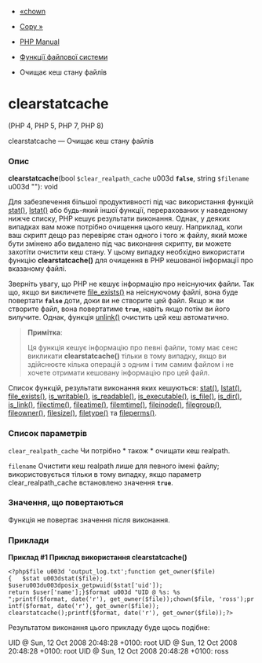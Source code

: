 - [«chown](function.chown.md)
- [Copy »](function.copy.md)

- [PHP Manual](index.md)
- [Функції файлової системи](ref.filesystem.md)
- Очищає кеш стану файлів

# clearstatcache

(PHP 4, PHP 5, PHP 7, PHP 8)

clearstatcache — Очищає кеш стану файлів

### Опис

**clearstatcache**(bool `$clear_realpath_cache` u003d **`false`**, string
`$filename` u003d ""): void

Для забезпечення більшої продуктивності під час використання функцій
[stat()](function.stat.md), [lstat()](function.lstat.md) або будь-який
іншої функції, перерахованих у наведеному нижче списку, PHP кешує
результати виконання. Однак, у деяких випадках вам може
потрібно очищення цього кешу. Наприклад, коли ваш скрипт дещо
раз перевіряє стан одного і того ж файлу, який може бути
змінено або видалено під час виконання скрипту, ви можете захотіти
очистити кеш стану. У цьому випадку необхідно використати функцію
**clearstatcache()** для очищення в PHP кешованої інформації про
вказаному файлі.

Зверніть увагу, що PHP не кешує інформацію про неіснуючих
файли. Так що, якщо ви викличете
[file_exists()](function.file-exists.md) на неіснуючому файлі, вона
буде повертати **`false`** доти, доки ви не створите цей файл.
Якщо ж ви створите файл, вона повертатиме **`true`**, навіть якщо
потім ви його вилучите. Однак, функція [unlink()](function.unlink.md)
очистить цей кеш автоматично.

> **Примітка**:
>
> Ця функція кешує інформацію про певні файли, тому
> має сенс викликати **clearstatcache()** тільки в тому випадку, якщо ви
> здійснюєте кілька операцій з одним і тим самим файлом і не хочете
> отримати кешовану інформацію про цей файл.

Список функцій, результати виконання яких кешуються:
[stat()](function.stat.md), [lstat()](function.lstat.md),
[file_exists()](function.file-exists.md),
[is_writable()](function.is-writable.md),
[is_readable()](function.is-readable.md),
[is_executable()](function.is-executable.md),
[is_file()](function.is-file.md), [is_dir()](function.is-dir.md),
[is_link()](function.is-link.md),
[filectime()](function.filectime.md),
[fileatime()](function.fileatime.md),
[filemtime()](function.filemtime.md),
[fileinode()](function.fileinode.md),
[filegroup()](function.filegroup.md),
[fileowner()](function.fileowner.md),
[filesize()](function.filesize.md),
[filetype()](function.filetype.md) та
[fileperms()](function.fileperms.md).

### Список параметрів

`clear_realpath_cache`
Чи потрібно * також * очищати кеш realpath.

`filename`
Очистити кеш realpath лише для певного імені файлу; використовується
тільки в тому випадку, якщо параметр clear_realpath_cache встановлено
значення **`true`**.

### Значення, що повертаються

Функція не повертає значення після виконання.

### Приклади

**Приклад #1 Приклад використання **clearstatcache()****

` <?php$file u003d 'output_log.txt';function get_owner($file){   $stat u003dstat($file); $useru003du003dposix_getpwuid($stat['uid']); return $user['name'];}$format u003d "UID @ %s: %s
";printf($format, date('r'), get_owner($file));chown($file, 'ross');printf($format, date('r'), get_owner($file)); clearstatcache();printf($format, date('r'), get_owner($file));?> `

Результатом виконання цього прикладу буде щось подібне:

UID @ Sun, 12 Oct 2008 20:48:28 +0100: root
UID @ Sun, 12 Oct 2008 20:48:28 +0100: root
UID @ Sun, 12 Oct 2008 20:48:28 +0100: ross
